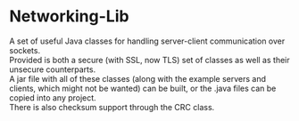 # Networking-Lib
A set of useful Java classes for handling server-client communication over sockets. \
Provided is both a secure (with SSL, now TLS) set of classes as well as their unsecure counterparts. \
A jar file with all of these classes (along with the example servers and clients, which might not be wanted) can be built, or the .java files can be copied into any project. \
There is also checksum support through the CRC class.